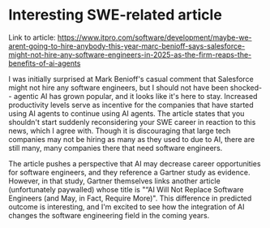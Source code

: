 # Interesting SWE-related article
Link to article: https://www.itpro.com/software/development/maybe-we-arent-going-to-hire-anybody-this-year-marc-benioff-says-salesforce-might-not-hire-any-software-engineers-in-2025-as-the-firm-reaps-the-benefits-of-ai-agents

I was initially surprised at Mark Benioff's casual comment that Salesforce might not hire any software engineers, but I should not have been shocked-- agentic AI has grown popular, and it looks like it's here to stay. Increased productivity levels serve as incentive for the companies that have started using AI agents to continue using AI agents. The article states that you shouldn't start suddenly reconsidering your SWE career in reaction to this news, which I agree with. Though it is discouraging that large tech companies may not be hiring as many as they used to due to AI, there are still many, many companies there that need software engineers. 

The article pushes a perspective that AI may decrease career opportunities for software engineers, and they reference a Gartner study as evidence. However, in that study, Gartner themselves links another article (unfortunately paywalled) whose title is "“AI Will Not Replace Software Engineers (and May, in Fact, Require More)". This difference in predicted outcome is interesting, and I'm excited to see how the integration of AI changes the software engineering field in the coming years.